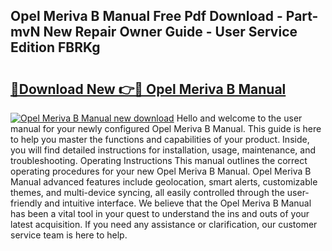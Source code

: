 ## Opel Meriva B Manual Free Pdf Download - Part-mvN New Repair Owner Guide - User Service Edition FBRKg

# <h2><a href="http://cf21363.oget.top/?id=Opel+Meriva+B+Manual">🔗Download New 👉🔴 Opel Meriva B Manual</a></h2>

[![Opel Meriva B Manual new download](https://i.imgur.com/5g1atiW.png)](http://cf21363.oget.top/?id=Opel+Meriva+B+Manual)
Hello and welcome to the user manual for your newly configured Opel Meriva B Manual. This guide is here to help you master the functions and capabilities of your product. Inside, you will find detailed instructions for installation, usage, maintenance, and troubleshooting. Operating Instructions This manual outlines the correct operating procedures for your new Opel Meriva B Manual. Opel Meriva B Manual advanced features include geolocation, smart alerts, customizable themes, and multi-device syncing, all easily controlled through the user-friendly and intuitive interface. We believe that the Opel Meriva B Manual has been a vital tool in your quest to understand the ins and outs of your latest acquisition. If you need any assistance or clarification, our customer service team is here to help.
